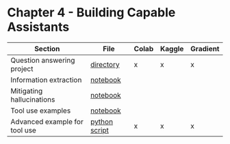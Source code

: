 # Chapter 4 - Building Capable Assistants


| Section	| File | Colab	 | Kaggle	| Gradient |
|-----------|--------|--------|-----------|----------|
| Question answering project |  [directory](chapter4/question_answering)   |  x      | x | x |
| Information extraction |  [notebook](chapter4/information_extraction.ipynb)   |        | | |
| Mitigating hallucinations | [notebook](chapter4/mitigating_hallucinations.ipynb)  |        | | |
| Tool use examples | [notebook](chapter4/tool_use.ipynb)     |        | | |
| Advanced example for tool use | [python script](chapter4/tools.py)     |   x     |  x |  x |

